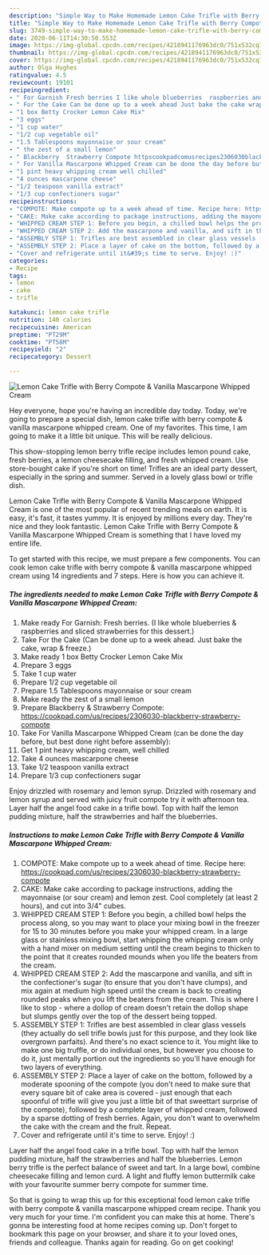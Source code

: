 ```yaml
---
description: "Simple Way to Make Homemade Lemon Cake Trifle with Berry Compote &amp;amp; Vanilla Mascarpone Whipped Cream"
title: "Simple Way to Make Homemade Lemon Cake Trifle with Berry Compote &amp;amp; Vanilla Mascarpone Whipped Cream"
slug: 3749-simple-way-to-make-homemade-lemon-cake-trifle-with-berry-compote-and-amp-vanilla-mascarpone-whipped-cream
date: 2020-06-11T14:30:50.553Z
image: https://img-global.cpcdn.com/recipes/4218941176963dc0/751x532cq70/lemon-cake-trifle-with-berry-compote-vanilla-mascarpone-whipped-cream-recipe-main-photo.jpg
thumbnail: https://img-global.cpcdn.com/recipes/4218941176963dc0/751x532cq70/lemon-cake-trifle-with-berry-compote-vanilla-mascarpone-whipped-cream-recipe-main-photo.jpg
cover: https://img-global.cpcdn.com/recipes/4218941176963dc0/751x532cq70/lemon-cake-trifle-with-berry-compote-vanilla-mascarpone-whipped-cream-recipe-main-photo.jpg
author: Olga Hughes
ratingvalue: 4.5
reviewcount: 19101
recipeingredient:
- " For Garnish Fresh berries I like whole blueberries  raspberries and sliced strawberries for this dessert"
- " For the Cake Can be done up to a week ahead Just bake the cake wrap  freeze"
- "1 box Betty Crocker Lemon Cake Mix"
- "3 eggs"
- "1 cup water"
- "1/2 cup vegetable oil"
- "1.5 Tablespoons mayonnaise or sour cream"
- " the zest of a small lemon"
- " Blackberry  Strawberry Compote httpscookpadcomusrecipes2306030blackberrystrawberrycompote"
- " For Vanilla Mascarpone Whipped Cream can be done the day before but best done right before assembly"
- "1 pint heavy whipping cream well chilled"
- "4 ounces mascarpone cheese"
- "1/2 teaspoon vanilla extract"
- "1/3 cup confectioners sugar"
recipeinstructions:
- "COMPOTE: Make compote up to a week ahead of time. Recipe here: https://cookpad.com/us/recipes/2306030-blackberry-strawberry-compote"
- "CAKE: Make cake according to package instructions, adding the mayonnaise (or sour cream) and lemon zest. Cool completely (at least 2 hours), and cut into 3/4&#34; cubes."
- "WHIPPED CREAM STEP 1: Before you begin, a chilled bowl helps the process along, so you may want to place your mixing bowl in the freezer for 15 to 30 minutes before you make your whipped cream. In a large glass or stainless mixing bowl, start whipping the whipping cream only with a hand mixer on medium setting until the cream begins to thicken to the point that it creates rounded mounds when you life the beaters from the cream."
- "WHIPPED CREAM STEP 2: Add the mascarpone and vanilla, and sift in the confectioner&#39;s sugar (to ensure that you don&#39;t have clumps), and mix again at medium high speed until the cream is back to creating rounded peaks when you lift the beaters from the cream. This is where I like to stop - where a dollop of cream doesn&#39;t retain the dollop shape but slumps gently over the top of the dessert being topped."
- "ASSEMBLY STEP 1: Trifles are best assembled in clear glass vessels (they actually do sell trifle bowls just for this purpose, and they look like overgrown parfaits). And there&#39;s no exact science to it. You might like to make one big truffle, or do individual ones, but however you choose to do it, just mentally portion out the ingredients so you&#39;ll have enough for two layers of everything."
- "ASSEMBLY STEP 2: Place a layer of cake on the bottom, followed by a moderate spooning of the compote (you don&#39;t need to make sure that every square bit of cake area is covered - just enough that each spoonful of trifle will give you just a little bit of that sweettart surprise of the compote), followed by a complete layer of whipped cream, followed by a sparse dotting of fresh berries. Again, you don&#39;t want to overwhelm the cake with the cream and the fruit. Repeat."
- "Cover and refrigerate until it&#39;s time to serve. Enjoy! :)"
categories:
- Recipe
tags:
- lemon
- cake
- trifle

katakunci: lemon cake trifle 
nutrition: 140 calories
recipecuisine: American
preptime: "PT29M"
cooktime: "PT58M"
recipeyield: "2"
recipecategory: Dessert

---
```



![Lemon Cake Trifle with Berry Compote &amp; Vanilla Mascarpone Whipped Cream](https://img-global.cpcdn.com/recipes/4218941176963dc0/751x532cq70/lemon-cake-trifle-with-berry-compote-vanilla-mascarpone-whipped-cream-recipe-main-photo.jpg)

Hey everyone, hope you're having an incredible day today. Today, we're going to prepare a special dish, lemon cake trifle with berry compote &amp; vanilla mascarpone whipped cream. One of my favorites. This time, I am going to make it a little bit unique. This will be really delicious.

This show-stopping lemon berry trifle recipe includes lemon pound cake, fresh berries, a lemon cheesecake filling, and fresh whipped cream. Use store-bought cake if you&#39;re short on time! Trifles are an ideal party dessert, especially in the spring and summer. Served in a lovely glass bowl or trifle dish.

Lemon Cake Trifle with Berry Compote &amp; Vanilla Mascarpone Whipped Cream is one of the most popular of recent trending meals on earth. It is easy, it's fast, it tastes yummy. It is enjoyed by millions every day. They're nice and they look fantastic. Lemon Cake Trifle with Berry Compote &amp; Vanilla Mascarpone Whipped Cream is something that I have loved my entire life.


To get started with this recipe, we must prepare a few components. You can cook lemon cake trifle with berry compote &amp; vanilla mascarpone whipped cream using 14 ingredients and 7 steps. Here is how you can achieve it.

<!--inarticleads1-->

##### The ingredients needed to make Lemon Cake Trifle with Berry Compote &amp; Vanilla Mascarpone Whipped Cream:

1. Make ready  For Garnish: Fresh berries. (I like whole blueberries &amp; raspberries and sliced strawberries for this dessert.)
1. Take  For the Cake (Can be done up to a week ahead. Just bake the cake, wrap &amp; freeze.)
1. Make ready 1 box Betty Crocker Lemon Cake Mix
1. Prepare 3 eggs
1. Take 1 cup water
1. Prepare 1/2 cup vegetable oil
1. Prepare 1.5 Tablespoons mayonnaise or sour cream
1. Make ready  the zest of a small lemon
1. Prepare  Blackberry &amp; Strawberry Compote: https://cookpad.com/us/recipes/2306030-blackberry-strawberry-compote
1. Take  For Vanilla Mascarpone Whipped Cream (can be done the day before, but best done right before assembly):
1. Get 1 pint heavy whipping cream, well chilled
1. Take 4 ounces mascarpone cheese
1. Take 1/2 teaspoon vanilla extract
1. Prepare 1/3 cup confectioners sugar


Enjoy drizzled with rosemary and lemon syrup. Drizzled with rosemary and lemon syrup and served with juicy fruit compote try it with afternoon tea. Layer half the angel food cake in a trifle bowl. Top with half the lemon pudding mixture, half the strawberries and half the blueberries. 

<!--inarticleads2-->

##### Instructions to make Lemon Cake Trifle with Berry Compote &amp; Vanilla Mascarpone Whipped Cream:

1. COMPOTE: Make compote up to a week ahead of time. Recipe here: https://cookpad.com/us/recipes/2306030-blackberry-strawberry-compote
1. CAKE: Make cake according to package instructions, adding the mayonnaise (or sour cream) and lemon zest. Cool completely (at least 2 hours), and cut into 3/4&#34; cubes.
1. WHIPPED CREAM STEP 1: Before you begin, a chilled bowl helps the process along, so you may want to place your mixing bowl in the freezer for 15 to 30 minutes before you make your whipped cream. In a large glass or stainless mixing bowl, start whipping the whipping cream only with a hand mixer on medium setting until the cream begins to thicken to the point that it creates rounded mounds when you life the beaters from the cream.
1. WHIPPED CREAM STEP 2: Add the mascarpone and vanilla, and sift in the confectioner&#39;s sugar (to ensure that you don&#39;t have clumps), and mix again at medium high speed until the cream is back to creating rounded peaks when you lift the beaters from the cream. This is where I like to stop - where a dollop of cream doesn&#39;t retain the dollop shape but slumps gently over the top of the dessert being topped.
1. ASSEMBLY STEP 1: Trifles are best assembled in clear glass vessels (they actually do sell trifle bowls just for this purpose, and they look like overgrown parfaits). And there&#39;s no exact science to it. You might like to make one big truffle, or do individual ones, but however you choose to do it, just mentally portion out the ingredients so you&#39;ll have enough for two layers of everything.
1. ASSEMBLY STEP 2: Place a layer of cake on the bottom, followed by a moderate spooning of the compote (you don&#39;t need to make sure that every square bit of cake area is covered - just enough that each spoonful of trifle will give you just a little bit of that sweettart surprise of the compote), followed by a complete layer of whipped cream, followed by a sparse dotting of fresh berries. Again, you don&#39;t want to overwhelm the cake with the cream and the fruit. Repeat.
1. Cover and refrigerate until it&#39;s time to serve. Enjoy! :)


Layer half the angel food cake in a trifle bowl. Top with half the lemon pudding mixture, half the strawberries and half the blueberries. Lemon berry trifle is the perfect balance of sweet and tart. In a large bowl, combine cheesecake filling and lemon curd. A light and fluffy lemon buttermilk cake with your favourite summer berry compote for summer time. 

So that is going to wrap this up for this exceptional food lemon cake trifle with berry compote &amp; vanilla mascarpone whipped cream recipe. Thank you very much for your time. I'm confident you can make this at home. There's gonna be interesting food at home recipes coming up. Don't forget to bookmark this page on your browser, and share it to your loved ones, friends and colleague. Thanks again for reading. Go on get cooking!
